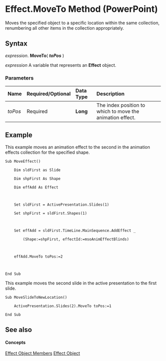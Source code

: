 
# Effect.MoveTo Method (PowerPoint)

Moves the specified object to a specific location within the same collection, renumbering all other items in the collection appropriately.


## Syntax

 _expression_. **MoveTo**( **_toPos_** )

 _expression_ A variable that represents an **Effect** object.


### Parameters



|**Name**|**Required/Optional**|**Data Type**|**Description**|
|:-----|:-----|:-----|:-----|
| _toPos_|Required|**Long**|The index position to which to move the animation effect.|

## Example

This example moves an animation effect to the second in the animation effects collection for the specified shape.


```
Sub MoveEffect()

    Dim sldFirst as Slide

    Dim shpFirst As Shape

    Dim effAdd As Effect



    Set sldFirst = ActivePresentation.Slides(1)

    Set shpFirst = sldFirst.Shapes(1)



    Set effAdd = sldFirst.TimeLine.MainSequence.AddEffect _

        (Shape:=shpFirst, effectId:=msoAnimEffectBlinds)



    effAdd.MoveTo toPos:=2



End Sub
```

This example moves the second slide in the active presentation to the first slide.




```
Sub MoveSlideToNewLocation()

    ActivePresentation.Slides(2).MoveTo toPos:=1

End Sub
```


## See also


#### Concepts


[Effect Object Members](a110a644-1a87-b67c-b453-13c9d53004b7.md)
[Effect Object](359ac3da-86cd-8003-d691-349d20fd1777.md)
